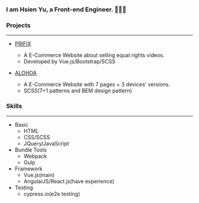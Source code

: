 ### I am Hsien Yu, a Front-end Engineer. 👩🏻‍💻

### Projects
---
* [PRIFIX](https://yu19941994.github.io/prifix/#/)
   * A E-Commerce Website about selling equal rights videos.
   * Developed by Vue.js/Bootstrap/SCSS

* [ALOHOA](https://yu19941994.github.io/layout_hw8/dist/index.html)
   * A E-Commerce Website with 7 pages + 3 devices’ versions.
   * SCSS(7+1 patterns and BEM design pattern)

### Skills
---
* Basic
   * HTML
   * CSS/SCSS
   * JQuery/JavaScript
* Bundle Tools
   * Webpack
   * Gulp
* Framework
   * Vue.js(main)
   * AngularJS/React.js(have experience)
* Testing
   * cypress.io(e2e testing)
